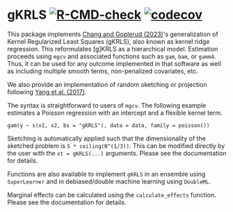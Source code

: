 # gKRLS [![R-CMD-check](https://github.com/mgoplerud/gKRLS/workflows/R-CMD-check/badge.svg)](https://github.com/mgoplerud/gKRLS/actions) [![codecov](https://codecov.io/gh/mgoplerud/gKRLS/branch/cran/graph/badge.svg?token=U22YCB3LPU)](https://codecov.io/gh/mgoplerud/gKRLS)

This package implements [Chang and Goplerud (2023)](https://arxiv.org/abs/2209.14355)'s generalization of Kernel Regularized Least Squares (gKRLS), also known as kernel ridge regression. This reformulates [g]KRLS as a hierarchical model. Estimation proceeds using `mgcv` and associated functions such as `gam`, `bam`, or `gamm4`. Thus, it can be used for any outcome implemented in that software as well as including multiple smooth terms, non-penalized covariates, etc.

We also provide an implementation of random sketching or projection following [Yang et al. (2017)](https://doi.org/10.1214/16-AOS1472).

The syntax is straightforward to users of `mgcv`. The following example estimates a Poisson regression with an intercept and a flexible kernel term.

```
gam(y ~ s(x1, x2, bs = "gKRLS"), data = data, family = poisson())
 ```

Sketching is automatically applied such that the dimensionality of the sketched problem is `5 * ceiling(N^(1/3))`. This can be modified directly by the user with the `xt = gKRLS(...)` arguments. Please see the documentation for details.

Functions are also available to implement `gKRLS` in an ensemble using `SuperLearner` and in debiased/double machine learning using `DoubleML`.

Marginal effects can be calculated using the `calculate_effects` function. Please see the documentation for details.